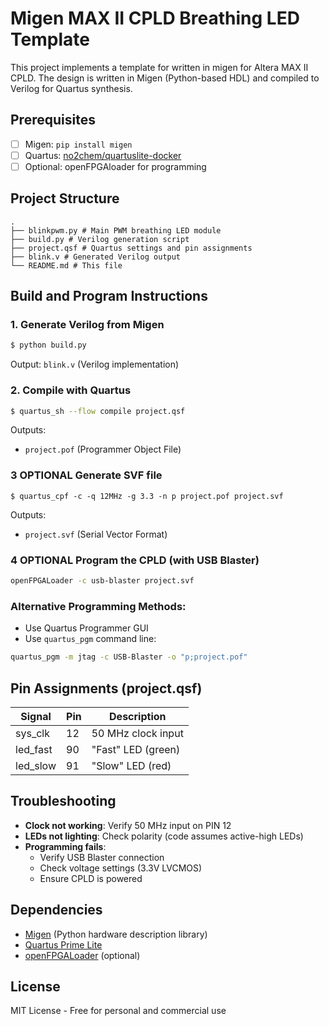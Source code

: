 # Migen MAX II CPLD Breathing LED Template

This project implements a template for written in migen for Altera MAX II CPLD. The design is written in Migen (Python-based HDL) and compiled to Verilog for Quartus synthesis.

## Prerequisites

- [ ] Migen: `pip install migen`
- [ ] Quartus: [no2chem/quartuslite-docker](https://github.com/no2chem/quartuslite-docker)
- [ ] Optional: openFPGAloader for programming

## Project Structure

```
.
├── blinkpwm.py # Main PWM breathing LED module
├── build.py # Verilog generation script
├── project.qsf # Quartus settings and pin assignments
├── blink.v # Generated Verilog output
└── README.md # This file
```

## Build and Program Instructions

### 1. Generate Verilog from Migen

```bash
$ python build.py
```

Output: `blink.v` (Verilog implementation)

### 2. Compile with Quartus

```bash
$ quartus_sh --flow compile project.qsf
```

Outputs: 

- `project.pof` (Programmer Object File)

### 3 OPTIONAL Generate SVF file

```
$ quartus_cpf -c -q 12MHz -g 3.3 -n p project.pof project.svf
```

Outputs: 

- `project.svf` (Serial Vector Format)

### 4 OPTIONAL Program the CPLD (with USB Blaster)

```bash
openFPGALoader -c usb-blaster project.svf
```

### Alternative Programming Methods:

- Use Quartus Programmer GUI
- Use `quartus_pgm` command line:
  
```bash
quartus_pgm -m jtag -c USB-Blaster -o "p;project.pof" 
```

## Pin Assignments (project.qsf)

| Signal   | Pin | Description        |
| -------- | --- | ------------------ |
| sys_clk  | 12  | 50 MHz clock input |
| led_fast | 90  | "Fast" LED (green) |
| led_slow | 91  | "Slow" LED (red)   |

## Troubleshooting

- **Clock not working**: Verify 50 MHz input on PIN 12
- **LEDs not lighting**: Check polarity (code assumes active-high LEDs)
- **Programming fails**: 
  - Verify USB Blaster connection
  - Check voltage settings (3.3V LVCMOS)
  - Ensure CPLD is powered

## Dependencies

- [Migen](https://github.com/m-labs/migen) (Python hardware description library)
- [Quartus Prime Lite](https://www.intel.com/content/www/us/en/software-kit/666222.html)
- [openFPGALoader](https://github.com/trabucayre/openFPGALoader) (optional)

## License

MIT License - Free for personal and commercial use


